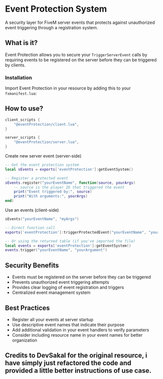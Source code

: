 # Event Protection System

A security layer for FiveM server events that protects against unauthorized event triggering through a registration system.

## What is it?

Event Protection allows you to secure your `TriggerServerEvent` calls by requiring events to be registered on the server before they can be triggered by clients.

### Installation

Import Event Protection in your resource by adding this to your `fxmanifest.lua`:

## How to use?
```lua
client_scripts {
    "@eventProtection/client.lua",
}

server_scripts {
    "@eventProtection/server.lua",
}
```

Create new server event (server-side)
```lua
-- Get the event protection system
local sEvents = exports['eventProtection']:getEventSystem()

-- Register a protected event
sEvents.register("yourEventName", function(source, yourArgs)
    -- source is the player ID that triggered the event
    print("Event triggered by:", source)
    print("With arguments:", yourArgs)
end)
```

Use an events (client-side)
```lua
sEvents("yourEventName", "myArgs")

-- Direct function call
exports['eventProtection']:triggerProtectedEvent("yourEventName", "yourArgument")

-- Or using the returned table (if you've imported the file)
local events = exports['eventProtection']:getEventSystem()
events.trigger("yourEventName", "yourArgument")
```

## Security Benefits

- Events must be registered on the server before they can be triggered
- Prevents unauthorized event triggering attempts
- Provides clear logging of event registration and triggers
- Centralized event management system

## Best Practices

- Register all your events at server startup
- Use descriptive event names that indicate their purpose
- Add additional validation in your event handlers to verify parameters
- Consider including resource name in your event names for better organization

## Credits to DevSakal for the original resource, i have simply just refactored the code and provided a little better instructions of use case.